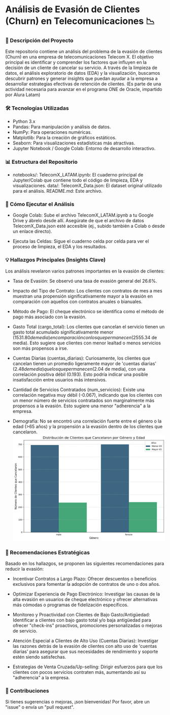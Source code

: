 # Análisis de Evasión de Clientes (Churn) en Telecomunicaciones 📉

### 📄 Descripción del Proyecto

Este repositorio contiene un análisis  del problema de la evasión de clientes (Churn) en una empresa de telecomunicaciones Telecom X. El objetivo principal es identificar y comprender los factores que influyen en la decisión de un cliente de cancelar su servicio. A través de la limpieza de datos, el análisis exploratorio de datos (EDA) y la visualización, buscamos descubrir patrones y generar insights que puedan ayudar a la empresa a desarrollar estrategias efectivas de retención de clientes. (Es parte de una actividad necesaria para avanzar en el programa ONE de Oracle, impartido por Alura Latam)

### 🛠️ Tecnologías Utilizadas

*    Python 3.x
*    Pandas: Para manipulación y análisis de datos.
*    NumPy: Para operaciones numéricas.
*    Matplotlib: Para la creación de gráficos estáticos.
*    Seaborn: Para visualizaciones estadísticas más atractivas.
*    Jupyter Notebook / Google Colab: Entorno de desarrollo interactivo.

### 📊 Estructura del Repositorio

*    notebooks/:
        TelecomX_LATAM.ipynb: El cuaderno principal de Jupyter/Colab que contiene todo el código de limpieza, EDA y visualizaciones.
    data/:
        TelecomX_Data.json: El dataset original utilizado para el análisis.
    README.md: Este archivo.

### 🚀 Cómo Ejecutar el Análisis

*   Google Colab: Sube el archivo TelecomX_LATAM.ipynb a tu Google Drive y ábrelo desde allí. Asegúrate de que el archivo de datos TelecomX_Data.json esté accesible (ej., subido también a Colab o desde un enlace directo).

*   Ejecuta las Celdas: Sigue el cuaderno celda por celda para ver el proceso de limpieza, el EDA y los resultados.

### 💡 Hallazgos Principales (Insights Clave)

Los análisis revelaron varios patrones importantes en la evasión de clientes:

*  Tasa de Evasión: Se observó una tasa de evasión general del 26.6%.

*  Impacto del Tipo de Contrato: Los clientes con contratos de mes a mes muestran una propensión significativamente mayor a la evasión en comparación con aquellos con contratos anuales o bianuales.

*  Método de Pago: El cheque electrónico se identifica como el método de pago más asociado con la evasión.

*  Gasto Total (cargo_total): Los clientes que cancelan el servicio tienen un gasto total acumulado significativamente menor ($1531.80 de media) en comparación con los que permanecen ($2555.34 de media). Esto sugiere que clientes con menor lealtad o menos servicios son más propensos a irse.

*  Cuentas Diarias (cuentas_diarias): Curiosamente, los clientes que cancelan tienen un promedio ligeramente mayor de 'cuentas diarias' ($2.48 de media) que los que permanecen ($2.04 de media), con una correlación positiva débil (0.193). Esto podría indicar una posible insatisfacción entre usuarios más intensivos.

*  Cantidad de Servicios Contratados (num_servicios): Existe una correlación negativa muy débil (-0.067), indicando que los clientes con un menor número de servicios contratados son marginalmente más propensos a la evasión. Esto sugiere una menor "adherencia" a la empresa.

*  Demografía:  No se encontró una correlación fuerte entre el género o la edad (>65 años) y la propensión a la evasión dentro de los clientes que cancelaron.
        ![Ingreso totales por tienda](imagen/mayores-65.png)

### 🚀 Recomendaciones Estratégicas

Basado en los hallazgos, se proponen las siguientes recomendaciones para reducir la evasión:

*    Incentivar Contratos a Largo Plazo: Ofrecer descuentos o beneficios exclusivos para fomentar la adopción de contratos de uno o dos años.

*    Optimizar Experiencia de Pago Electrónico: Investigar las causas de la alta evasión en usuarios de cheque electrónico y ofrecer alternativas más cómodas o programas de fidelización específicos.

*    Monitoreo y Proactividad con Clientes de Bajo Gasto/Antigüedad: Identificar a clientes con bajo gasto total y/o baja antigüedad para ofrecer "check-ins" proactivos, promociones personalizadas o mejoras de servicio.

*    Atención Especial a Clientes de Alto Uso (Cuentas Diarias): Investigar las razones detrás de la evasión de clientes con alto uso de 'cuentas diarias' para asegurar que sus necesidades de rendimiento y soporte estén siendo satisfechas.

*    Estrategias de Venta Cruzada/Up-selling: Dirigir esfuerzos para que los clientes con pocos servicios contraten más, aumentando así su "adherencia" a la empresa.

### 🤝 Contribuciones

Si tienes sugerencias o mejoras, ¡son bienvenidas! Por favor, abre un "issue" o envía un "pull request".

